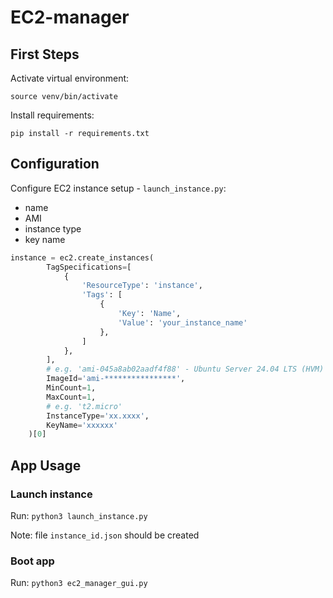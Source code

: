 # EC2-manager


## First Steps

Activate virtual environment:

```source venv/bin/activate```

Install requirements:

```pip install -r requirements.txt```


## Configuration

Configure EC2 instance setup - `launch_instance.py`:
- name
- AMI
- instance type
- key name

```python
instance = ec2.create_instances(
        TagSpecifications=[
            {
                'ResourceType': 'instance',
                'Tags': [
                    {
                        'Key': 'Name',
                        'Value': 'your_instance_name'
                    },
                ]
            },
        ],
        # e.g. 'ami-045a8ab02aadf4f88' - Ubuntu Server 24.04 LTS (HVM)
        ImageId='ami-****************',    
        MinCount=1,
        MaxCount=1,
        # e.g. 't2.micro'
        InstanceType='xx.xxxx',
        KeyName='xxxxxx'
    )[0]
```

## App Usage

### Launch instance

Run: ```python3 launch_instance.py```

Note: file ```instance_id.json``` should be created

###  Boot app

Run: ```python3 ec2_manager_gui.py```

